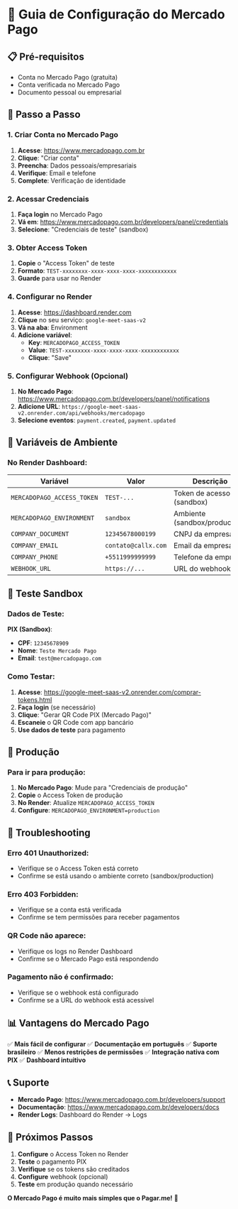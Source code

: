 # 🚀 Guia de Configuração do Mercado Pago

## 📋 Pré-requisitos

- Conta no Mercado Pago (gratuita)
- Conta verificada no Mercado Pago
- Documento pessoal ou empresarial

## 🎯 Passo a Passo

### 1. Criar Conta no Mercado Pago

1. **Acesse**: https://www.mercadopago.com.br
2. **Clique**: "Criar conta"
3. **Preencha**: Dados pessoais/empresariais
4. **Verifique**: Email e telefone
5. **Complete**: Verificação de identidade

### 2. Acessar Credenciais

1. **Faça login** no Mercado Pago
2. **Vá em**: https://www.mercadopago.com.br/developers/panel/credentials
3. **Selecione**: "Credenciais de teste" (sandbox)

### 3. Obter Access Token

1. **Copie** o "Access Token" de teste
2. **Formato**: `TEST-xxxxxxxx-xxxx-xxxx-xxxx-xxxxxxxxxxxx`
3. **Guarde** para usar no Render

### 4. Configurar no Render

1. **Acesse**: https://dashboard.render.com
2. **Clique** no seu serviço: `google-meet-saas-v2`
3. **Vá na aba**: Environment
4. **Adicione variável**:
   - **Key**: `MERCADOPAGO_ACCESS_TOKEN`
   - **Value**: `TEST-xxxxxxxx-xxxx-xxxx-xxxx-xxxxxxxxxxxx`
   - **Clique**: "Save"

### 5. Configurar Webhook (Opcional)

1. **No Mercado Pago**: https://www.mercadopago.com.br/developers/panel/notifications
2. **Adicione URL**: `https://google-meet-saas-v2.onrender.com/api/webhooks/mercadopago`
3. **Selecione eventos**: `payment.created`, `payment.updated`

## 🔧 Variáveis de Ambiente

### No Render Dashboard:

| Variável | Valor | Descrição |
|----------|-------|-----------|
| `MERCADOPAGO_ACCESS_TOKEN` | `TEST-...` | Token de acesso (sandbox) |
| `MERCADOPAGO_ENVIRONMENT` | `sandbox` | Ambiente (sandbox/production) |
| `COMPANY_DOCUMENT` | `12345678000199` | CNPJ da empresa |
| `COMPANY_EMAIL` | `contato@callx.com` | Email da empresa |
| `COMPANY_PHONE` | `+5511999999999` | Telefone da empresa |
| `WEBHOOK_URL` | `https://...` | URL do webhook |

## 🧪 Teste Sandbox

### Dados de Teste:

**PIX (Sandbox)**:
- **CPF**: `12345678909`
- **Nome**: `Teste Mercado Pago`
- **Email**: `test@mercadopago.com`

### Como Testar:

1. **Acesse**: https://google-meet-saas-v2.onrender.com/comprar-tokens.html
2. **Faça login** (se necessário)
3. **Clique**: "Gerar QR Code PIX (Mercado Pago)"
4. **Escaneie** o QR Code com app bancário
5. **Use dados de teste** para pagamento

## 🚀 Produção

### Para ir para produção:

1. **No Mercado Pago**: Mude para "Credenciais de produção"
2. **Copie** o Access Token de produção
3. **No Render**: Atualize `MERCADOPAGO_ACCESS_TOKEN`
4. **Configure**: `MERCADOPAGO_ENVIRONMENT=production`

## 🐛 Troubleshooting

### Erro 401 Unauthorized:
- Verifique se o Access Token está correto
- Confirme se está usando o ambiente correto (sandbox/production)

### Erro 403 Forbidden:
- Verifique se a conta está verificada
- Confirme se tem permissões para receber pagamentos

### QR Code não aparece:
- Verifique os logs no Render Dashboard
- Confirme se o Mercado Pago está respondendo

### Pagamento não é confirmado:
- Verifique se o webhook está configurado
- Confirme se a URL do webhook está acessível

## 📊 Vantagens do Mercado Pago

✅ **Mais fácil de configurar**
✅ **Documentação em português**
✅ **Suporte brasileiro**
✅ **Menos restrições de permissões**
✅ **Integração nativa com PIX**
✅ **Dashboard intuitivo**

## 📞 Suporte

- **Mercado Pago**: https://www.mercadopago.com.br/developers/support
- **Documentação**: https://www.mercadopago.com.br/developers/docs
- **Render Logs**: Dashboard do Render → Logs

## 🎯 Próximos Passos

1. **Configure** o Access Token no Render
2. **Teste** o pagamento PIX
3. **Verifique** se os tokens são creditados
4. **Configure** webhook (opcional)
5. **Teste** em produção quando necessário

**O Mercado Pago é muito mais simples que o Pagar.me!** 🚀
